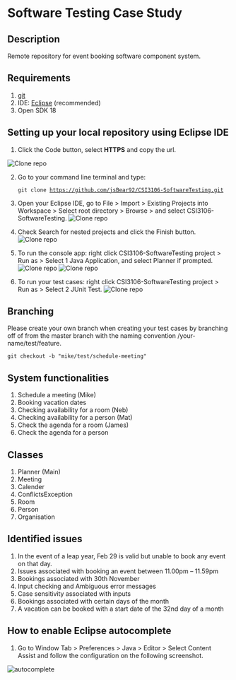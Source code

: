 # Software Testing Case Study

## Description

Remote repository for event booking software component system.

## Requirements

1. [git](https://git-scm.com/downloads)
2. IDE: [Eclipse](https://www.eclipse.org/downloads/) (recommended)
3. Open SDK 18

## Setting up your local repository using Eclipse IDE

1. Click the Code button, select **HTTPS** and copy the url.

![Clone repo](./images/clone.png)

2. Go to your command line terminal and type:

   <code>git clone https://github.com/jsBear92/CSI3106-SoftwareTesting.git</code>

3. Open your Eclipse IDE, go to File > Import > Existing Projects into Workspace > Select root directory > Browse > and select CSI3106-SoftwareTesting.
   ![Clone repo](./images/import.png)

4. Check Search for nested projects and click the Finish button.
   ![Clone repo](./images/root-dir.png)
5. To run the console app: right click CSI3106-SoftwareTesting project > Run as > Select 1 Java Application, and select Planner if prompted.
   ![Clone repo](./images/run-as-java-app.png)
   ![Clone repo](./images/select-planner.png)
6. To run your test cases: right click CSI3106-SoftwareTesting project > Run as > Select 2 JUnit Test.
   ![Clone repo](./images/run-as-junit.png)

## Branching

Please create your own branch when creating your test cases by branching off of from the master branch with the naming convention /your-name/test/feature.

<code>git checkout -b "mike/test/schedule-meeting"</code>

## System functionalities

1. Schedule a meeting (Mike)
2. Booking vacation dates
3. Checking availability for a room (Neb)
4. Checking availability for a person (Mat)
5. Check the agenda for a room (James)
6. Check the agenda for a person

## Classes

1. Planner (Main)
2. Meeting
3. Calender
4. ConflictsException
5. Room
6. Person
7. Organisation

## Identified issues

1. In the event of a leap year, Feb 29 is valid but unable to book any event on that day.
2. Issues associated with booking an event between 11.00pm – 11.59pm
3. Bookings associated with 30th November
4. Input checking and Ambiguous error messages
5. Case sensitivity associated with inputs
6. Bookings associated with certain days of the month
7. A vacation can be booked with a start date of the 32nd day of a month  


## How to enable Eclipse autocomplete

1. Go to Window Tab > Preferences > Java > Editor > Select Content Assist and follow the configuration on the following screenshot.

![autocomplete](./images/autocomplete.png)

